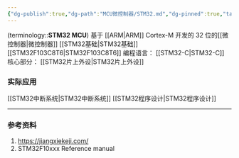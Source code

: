 ```yaml
---
{"dg-publish":true,"dg-path":"MCU微控制器/STM32.md","dg-pinned":true,"tags":["Subject"],"permalink":"/MCU微控制器/STM32/","pinned":true,"dgPassFrontmatter":true,"noteIcon":"","created":"2024-05-21T15:20:27.841+08:00","updated":"2024-09-10T12:12:48.542+08:00"}
---
```


(terminology::**STM32 MCU**)
基于 [[ARM\|ARM]]  Cortex-M 开发的 32 位的[[微控制器\|微控制器]]
[[STM32基础\|STM32基础]]
[[STM32F103C8T6\|STM32F103C8T6]]
编程语言： [[STM32-C\|STM32-C]]
核心部分： [[STM32片上外设\|STM32片上外设]]




### 实际应用
[[STM32中断系统\|STM32中断系统]]
[[STM32程序设计\|STM32程序设计]]


***
### 参考资料
1. https://jiangxiekeji.com/
2. STM32F10xxx Reference manual  





